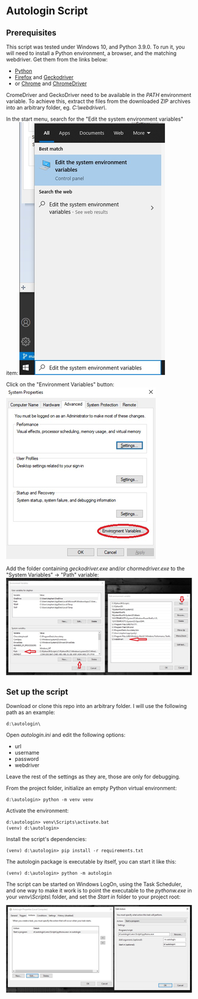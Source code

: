 # Autologin Script

## Prerequisites

This script was tested under Windows 10, and Python 3.9.0.
To run it, you will need to install a Python environment, a browser, and the matching webdriver. Get them from the links below:

  * [Python](https://python.org)
  * [Firefox](https://www.mozilla.org/firefox/) and [Geckodriver](https://github.com/mozilla/geckodriver/releases)
  * or [Chrome](https://www.google.com/chrome/) and [ChromeDriver](https://chromedriver.chromium.org/)

CromeDriver and GeckoDriver need to be available in the *PATH* environment variable. To achieve this, extract the files from the downloaded ZIP archives into an arbitrary folder, eg. _C:\\webdriver\\_.

In the start menu, search for the "Edit the system environment variables" item:
<img src="images/env_vars_in_start_menu.jpg" />

Click on the "Environment Variables" button:
<img src="images\system_properties.jpg" />

Add the folder containing *geckodriver.exe* and/or *chormedriver.exe* to the "System Variables" -> "Path" variable:
<img src="images/add_to_path.jpg"/>

## Set up the script

Download or clone this repo into an arbitrary folder. I will use the following path as an example:
```
d:\autologin\
```

Open _autologin.ini_ and edit the following options:
  * url
  * username
  * password
  * webdriver

Leave the rest of the settings as they are, those are only for debugging.

From the project folder, initialize an empty Python virtual environment:

```
d:\autologin> python -m venv venv
```

Activate the environment:

```
d:\autologin> venv\Scripts\activate.bat
(venv) d:\autologin>
```

Install the script's dependencies:
```
(venv) d:\autologin> pip install -r requirements.txt
```

The autologin package is executable by itself, you can start it like this:

```
(venv) d:\autologin> python -m autologin
```

The script can be started on Windows LogOn, using the Task Scheduler, and one way to make it work is to point the executable to the _pythonw.exe_ in your _venv\\Scripts\\_ folder, and set the _Start in_ folder to your project root:

<img src="images/task_scheduler.jpg"/>


